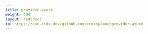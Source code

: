 ```yaml
---
title: provider-azure
weight: 404
layout: redirect
to: https://doc.crds.dev/github.com/crossplane/provider-azure
---
```

